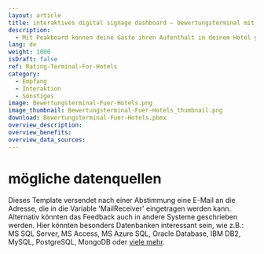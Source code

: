 ```yaml
---
layout: article
title: interaktives digital signage dashboard ― bewertungsterminal mit e-mail-benachrichtigung
description: 
  - Mit Peakboard können deine Gäste ihren Aufenthalt in deinem Hotel ganz einfach mittels eines Touchscreens an der Rezeption bewerten. Diese Bewertungen kannst du dir blitzschnell per E-Mail zusenden lassen, um so jederzeit direkt Bescheid zu wissen. Jetzt herunterladen und für Aufmerksamkeit am Empfang sorgen!
lang: de
weight: 1000
isDraft: false
ref: Rating-Terminal-For-Hotels
category:
  - Empfang
  - Interaktion
  - Sonstiges
image: Bewertungsterminal-Fuer-Hotels.png
image_thumbnail: Bewertungsterminal-Fuer-Hotels_thumbnail.png
download: Bewertungsterminal-Fuer-Hotels.pbmx
overview_description:
overview_benefits:
overview_data_sources:
---
```

# mögliche datenquellen
Dieses Template versendet nach einer Abstimmung eine E-Mail an die Adresse, die in die Variable 'MailReceiver' eingetragen werden kann. Alternativ könnten das Feedback auch in andere Systeme geschrieben werden. Hier könnten besonders Datenbanken interessant sein, wie z.B.: MS SQL Server, MS Access, MS Azure SQL, Oracle Database, IBM DB2, MySQL, PostgreSQL, MongoDB oder [viele mehr](https://peakboard.com/schnittstellen/).
